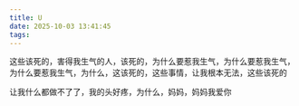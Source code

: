 ```yaml
---
title: U
date: 2025-10-03 13:41:45
tags:
---
```


这些该死的，害得我生气的人，该死的，为什么要惹我生气，为什么要惹我生气，为什么要惹我生气，为什么，这该死的，这些事情，让我根本无法，这些该死的

让我什么都做不了了，我的头好疼，为什么，妈妈，妈妈我爱你
